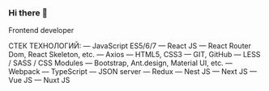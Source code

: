 ### Hi there 👋

Frontend developer

СТЕК ТЕХНОЛОГИЙ:
— JavaScript ES5/6/7
— React JS
— React Router Dom, React Skeleton, etc.
— Axios
— HTML5, CSS3
— GIT, GitHub
— LESS / SASS / CSS Modules
— Bootstrap, Ant.design, Material UI, etc.
— Webpack
— TypeScript
— JSON server
— Redux
— Nest JS
— Next JS
— Vue JS
— Nuxt JS
## 

